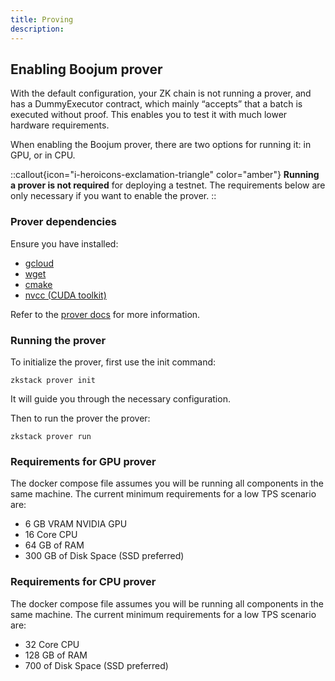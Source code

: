 ```yaml
---
title: Proving
description:
---
```


## Enabling Boojum prover

With the default configuration, your ZK chain is not running a prover, and has a DummyExecutor contract,
which mainly “accepts” that a batch is executed without proof. This enables you to test it with much lower hardware requirements.

When enabling the Boojum prover, there are two options for running it: in GPU, or in CPU.

::callout{icon="i-heroicons-exclamation-triangle" color="amber"}
**Running a prover is not required** for deploying a testnet. The requirements below are only necessary if you want to enable the prover.
::

### Prover dependencies

Ensure you have installed:

- [gcloud](https://cloud.google.com/sdk/docs/install)
- [wget](https://www.gnu.org/software/wget/)
- [cmake](https://apt.kitware.com/)
- [nvcc (CUDA toolkit)](https://developer.nvidia.com/cuda-downloads)

Refer to the [prover docs](https://github.com/matter-labs/zksync-era/blob/main/prover/docs/02_setup.md) for more
information.

### Running the prover

To initialize the prover, first use the init command:

`zkstack prover init`

It will guide you through the necessary configuration.

Then to run the prover the prover:

`zkstack prover run`

### Requirements for GPU prover

The docker compose file assumes you will be running all components in the same machine. The current minimum requirements for a low TPS scenario are:

- 6 GB VRAM NVIDIA GPU
- 16 Core CPU
- 64 GB of RAM
- 300 GB of Disk Space (SSD preferred)

### Requirements for CPU prover

The docker compose file assumes you will be running all components in the same machine.
The current minimum requirements for a low TPS scenario are:

- 32 Core CPU
- 128 GB of RAM
- 700 of Disk Space (SSD preferred)

